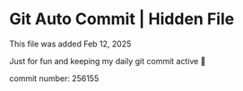 # Git Auto Commit | Hidden File

This file was added Feb 12, 2025

Just for fun and keeping my daily git commit active 🤪

commit number: 256155
